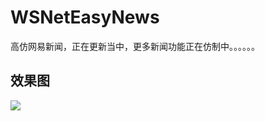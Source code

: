 # WSNetEasyNews
高仿网易新闻，正在更新当中，更多新闻功能正在仿制中。。。。。。

## 效果图




![](http://7xq8l3.com1.z0.glb.clouddn.com/neteasy2.gif)

